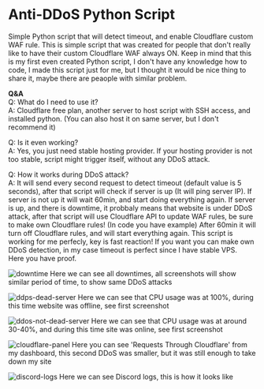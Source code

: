 # Anti-DDoS Python Script
Simple Python script that will detect timeout, and enable Cloudflare custom WAF rule. This is simple script that was created for people that don't really like to have their custom Cloudflare WAF always ON.
Keep in mind that this is my first even created Python script, I don't have any knowledge how to code, I made this script just for me, but I thought it would be nice thing to share it, maybe there are peaople with similar problem.

**Q&A**<br />
Q: What do I need to use it?<br />
A: Cloudflare free plan, another server to host script with SSH access, and installed python. (You can also host it on same server, but I don't recommend it)<br />

Q: Is it even working?<br />
A: Yes, you just need stable hosting provider. If your hosting provider is not too stable, script might trigger itself, without any DDoS attack.<br />

Q: How it works during DDoS attack?<br />
A: It will send every second request to detect timeout (default value is 5 seconds), after that script will check if server is up (It will ping server IP). If server is not up it will wait 60min, and start doing everything again.
If server is up, and there is downtime, it probbaly means that website is under DDoS attack, after that script will use Cloudflare API to update WAF rules, be sure to make own Cloudflare rules! (In code you have example)
After 60min it will turn off Cloudflare rules, and will start everything again. This script is working for me perfecly, key is fast reaction! If you want you can make own DDoS detection, in my case timeout is perfect since I have stable VPS.
<br />
Here you have proof.

![downtime](https://github.com/plisskien/anti_ddos_script/assets/29129602/bc99f130-a490-4e95-b22c-e40a560950df)
Here we can see all downtimes, all screenshots will show similar period of time, to show same DDoS attacks

![ddps-dead-server](https://github.com/plisskien/anti_ddos_script/assets/29129602/7e3b5af8-63d9-40aa-9714-bff44224e5be)
Here we can see that CPU usage was at 100%, during this time website was offline, see first screenshot

![ddos-not-dead-server](https://github.com/plisskien/anti_ddos_script/assets/29129602/298e7365-918d-41f4-9ce4-c4446b042760)
Here we can see that CPU usage was at around 30-40%, and during this time site was online, see first screenshot 

![cloudflare-panel](https://github.com/plisskien/anti_ddos_script/assets/29129602/4a410fdd-c9c5-4c0d-8d2a-7ee3c8ff3172)
Here you can see 'Requests Through Cloudflare' from my dashboard, this second DDoS was smaller, but it was still enough to take down my site

![discord-logs](https://github.com/plisskien/anti_ddos_script/assets/29129602/b71d13ee-a9ab-4504-96b7-f6716d5369a9)
Here we can see Discord logs, this is how it looks like



